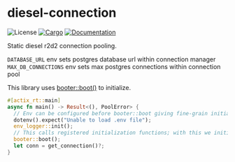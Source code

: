 # diesel-connection

![License](https://img.shields.io/badge/license-MIT-green.svg)
[![Cargo](https://img.shields.io/crates/v/diesel-connection.svg)](https://crates.io/crates/diesel-connection)
[![Documentation](https://docs.rs/diesel-connection/badge.svg)](https://docs.rs/diesel-connection)

Static diesel r2d2 connection pooling.

`DATABASE_URL` env sets postgres database url within connection manager
`MAX_DB_CONNECTIONS` env sets max postgres connections within connection pool

This library uses [booter::boot()](https://docs.rs/booter/latest/booter/fn.boot.html) to initialize.

```rust
#[actix_rt::main]
async fn main() -> Result<(), PoolError> {
  // Env can be configured before booter::boot giving fine-grain initialization control
  dotenv().expect("Unable to load .env file");
  env_logger::init();
  // This calls registered initialization functions; with this we initialize our static connection pool
  booter::boot();
  let conn = get_connection()?;
}
```